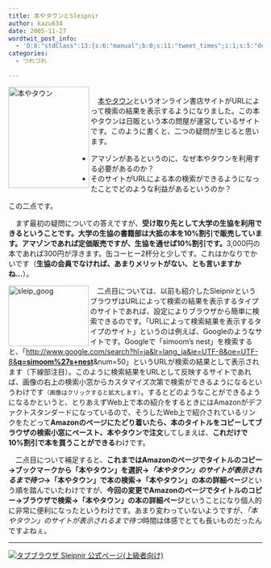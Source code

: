 ```yaml
---
title: 本やタウンとSleipnir
author: kazu634
date: 2005-11-27
wordtwit_post_info:
  - 'O:8:"stdClass":13:{s:6:"manual";b:0;s:11:"tweet_times";i:1;s:5:"delay";i:0;s:7:"enabled";i:1;s:10:"separation";s:2:"60";s:7:"version";s:3:"3.7";s:14:"tweet_template";b:0;s:6:"status";i:2;s:6:"result";a:0:{}s:13:"tweet_counter";i:2;s:13:"tweet_log_ids";a:1:{i:0;i:2205;}s:9:"hash_tags";a:0:{}s:8:"accounts";a:1:{i:0;s:7:"kazu634";}}'
categories:
  - つれづれ

---
```

<div class="section">
<p>
<a href="http://www.honya-town.co.jp/hst/HT/index.html" onclick="__gaTracker('send', 'event', 'outbound-article', 'http://www.honya-town.co.jp/hst/HT/index.html', '');" target="blank"><img width="160" align="left" alt="本やタウン" src="http://image.blog.livedoor.jp/simoom634/imgs/4/b/4b448784-s.png" height="200" border="0" class="pict" /></a><br />　<a href="http://www.honya-town.co.jp/hst/HT/index.html" onclick="__gaTracker('send', 'event', 'outbound-article', 'http://www.honya-town.co.jp/hst/HT/index.html', '本やタウン');" target="blank">本やタウン</a>というオンライン書店サイトがURLによって検索の結果を表示するようになりました。この本やタウンは日販という本の問屋が運営しているサイトです。このように書くと、二つの疑問が生じると思います。
</p>
  
<ul>
<li>
      アマゾンがあるというのに、なぜ本やタウンを利用する必要があるのか？
</li>
<li>
      そのサイトがURLによる本の検索ができるようになったことでどのような利益があるというのか？
</li>
</ul>
  
<p>
    この二点です。
</p></p> 
  
<p>
    　まず最初の疑問についての答えですが、<b>受け取り先として大学の生協を利用できるということです。大学の生協の書籍部は大抵の本を10%割引で販売しています。アマゾンであれば定価販売ですが、生協を通せば10%割引です。</b>3,000円の本であれば300円が浮きます。缶コーヒー2杯分と少しです。これはかなりでかいです（<b>生協の会員でなければ、あまりメリットがない、とも言いますかね…</b>）。
</p></p> 
  
<p>
<a href="http://image.blog.livedoor.jp/simoom634/imgs/d/7/d7f50336.png" onclick="__gaTracker('send', 'event', 'outbound-article', 'http://image.blog.livedoor.jp/simoom634/imgs/d/7/d7f50336.png', '');" target="_blank"><img width="159" align="left" alt="sleip_goog" src="http://image.blog.livedoor.jp/simoom634/imgs/d/7/d7f50336-s.png" height="120" border="0" class="pict" /></a>
</p>
  
<p>
    　二点目については、以前も紹介したSleipnirというブラウザはURLによって検索の結果を表示するタイプのサイトであれば、設定によりブラウザから簡単に検索できるのです。「URLによって検索結果を表示するタイプのサイト」というのは例えば、Googleのようなサイトです。Googleで「simoom&#8217;s nest」を検索すると、「<a href="http://www.google.com/search?hl=ja&lr=lang_ja&ie=UTF-8&oe=UTF-8&" onclick="__gaTracker('send', 'event', 'outbound-article', 'http://www.google.com/search?hl=ja&lr=lang_ja&ie=UTF-8&oe=UTF-8&', 'http://www.google.com/search?hl=ja&#038;lr=lang_ja&#038;ie=UTF-8&#038;oe=UTF-8&#038;');" target="_blank">http://www.google.com/search?hl=ja&lr=lang_ja&ie=UTF-8&oe=UTF-8&</a><u><b>q=simoom%27s+nest</b></u>&num=50」というURLが検索の結果として表示されます（下線部注目）。このように検索結果をURLとして反映するサイトであれば、画像の右上の検索小窓からカスタマイズ次第で検索ができるようになるというわけです<small>（画像はクリックすると拡大します）</small>。するとどのようなことができるようになるかというと、とりあえずWeb上で本の紹介をするときにはAmazonがデファクトスタンダードになっているので、そうしたWeb上で紹介されているリンクをたどって<b>Amazonのページにたどり着いたら、本のタイトルをコピーしてブラウザの検索小窓にペースト、本やタウンで注文</b>してしまえば、<b>これだけで10%割引で本を買うことができる</b>わけです。
</p></p> 
  
<p>
    　二点目について補足すると、<b>これまではAmazonのページでタイトルのコピー→ブックマークから「本やタウン」を選択→<i>「本やタウン」のサイトが表示されるまで待つ</i>→「本やタウン」で本の検索→「本やタウン」の本の詳細ページ</b>という順を踏んでいたわけですが、<b>今回の変更でAmazonのページでタイトルのコピー→ブラウザで検索→「本やタウン」の本の詳細ページ</b>ということになり個人的に非常に便利になったというわけです。あまり変わっていないようですが、<i>「本やタウン」のサイトが表示されるまで待つ</i>時間は体感でとても長いものだったんですよねぇ。
</p>
  
<hr />
  
<p>
<center>
</center>
</p>
  
<p>
<a href="http://www.fenrir.co.jp/sleipnir2/" onclick="__gaTracker('send', 'event', 'outbound-article', 'http://www.fenrir.co.jp/sleipnir2/', '');" target="_blank"><img alt="タブブラウザ Sleipnir 公式ページ(上級者向け)" src="http://www.fenrir.co.jp/getsleipnir/get-browser-no1.gif" border="0" /></a>
</p></p>
</div>

